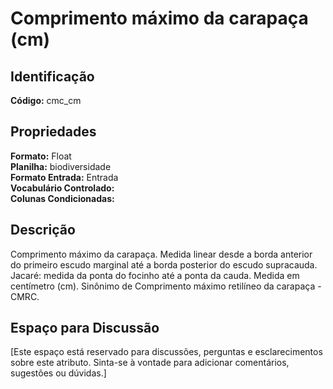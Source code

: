 # Comprimento máximo da carapaça (cm)

## Identificação
**Código:** cmc_cm

## Propriedades
**Formato:** Float  
**Planilha:** biodiversidade  
**Formato Entrada:** Entrada  
**Vocabulário Controlado:**   
**Colunas Condicionadas:**   

## Descrição
Comprimento máximo da carapaça. Medida linear desde a borda anterior do primeiro escudo marginal até a borda posterior do escudo supracauda. Jacaré: medida da ponta do focinho até a ponta da cauda. Medida em centímetro (cm). Sinônimo de Comprimento máximo retilíneo da carapaça - CMRC.

## Espaço para Discussão
[Este espaço está reservado para discussões, perguntas e esclarecimentos sobre este atributo. Sinta-se à vontade para adicionar comentários, sugestões ou dúvidas.]
